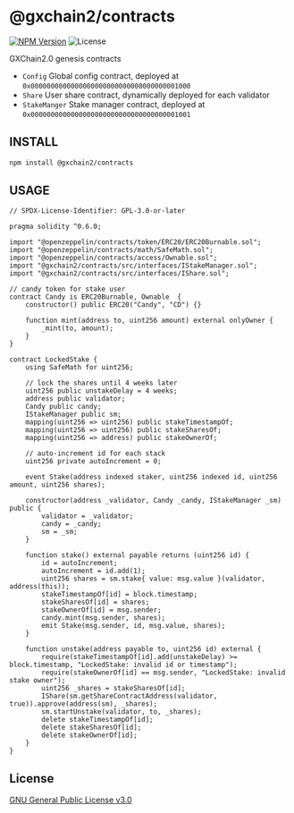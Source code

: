 # @gxchain2/contracts

[![NPM Version](https://img.shields.io/npm/v/@gxchain2/contracts)](https://www.npmjs.org/package/@gxchain2/contracts)
![License](https://img.shields.io/npm/l/@gxchain2/contracts)

GXChain2.0 genesis contracts

- `Config` Global config contract, deployed at `0x0000000000000000000000000000000000001000`
- `Share` User share contract, dynamically deployed for each validator
- `StakeManger` Stake manager contract, deployed at `0x0000000000000000000000000000000000001001`

## INSTALL

```sh
npm install @gxchain2/contracts
```

## USAGE

```solidity
// SPDX-License-Identifier: GPL-3.0-or-later

pragma solidity ^0.6.0;

import "@openzeppelin/contracts/token/ERC20/ERC20Burnable.sol";
import "@openzeppelin/contracts/math/SafeMath.sol";
import "@openzeppelin/contracts/access/Ownable.sol";
import "@gxchain2/contracts/src/interfaces/IStakeManager.sol";
import "@gxchain2/contracts/src/interfaces/IShare.sol";

// candy token for stake user
contract Candy is ERC20Burnable, Ownable  {
    constructor() public ERC20("Candy", "CD") {}

    function mint(address to, uint256 amount) external onlyOwner {
        _mint(to, amount);
    }
}

contract LockedStake {
    using SafeMath for uint256;

    // lock the shares until 4 weeks later
    uint256 public unstakeDelay = 4 weeks;
    address public validator;
    Candy public candy;
    IStakeManager public sm;
    mapping(uint256 => uint256) public stakeTimestampOf;
    mapping(uint256 => uint256) public stakeSharesOf;
    mapping(uint256 => address) public stakeOwnerOf;

    // auto-increment id for each stack
    uint256 private autoIncrement = 0;

    event Stake(address indexed staker, uint256 indexed id, uint256 amount, uint256 shares);

    constructor(address _validator, Candy _candy, IStakeManager _sm) public {
        validator = _validator;
        candy = _candy;
        sm = _sm;
    }

    function stake() external payable returns (uint256 id) {
        id = autoIncrement;
        autoIncrement = id.add(1);
        uint256 shares = sm.stake{ value: msg.value }(validator, address(this));
        stakeTimestampOf[id] = block.timestamp;
        stakeSharesOf[id] = shares;
        stakeOwnerOf[id] = msg.sender;
        candy.mint(msg.sender, shares);
        emit Stake(msg.sender, id, msg.value, shares);
    }

    function unstake(address payable to, uint256 id) external {
        require(stakeTimestampOf[id].add(unstakeDelay) >= block.timestamp, "LockedStake: invalid id or timestamp");
        require(stakeOwnerOf[id] == msg.sender, "LockedStake: invalid stake owner");
        uint256 _shares = stakeSharesOf[id];
        IShare(sm.getShareContractAddress(validator, true)).approve(address(sm), _shares);
        sm.startUnstake(validator, to, _shares);
        delete stakeTimestampOf[id];
        delete stakeSharesOf[id];
        delete stakeOwnerOf[id];
    }
}
```

## License

[GNU General Public License v3.0](https://www.gnu.org/licenses/gpl-3.0.en.html)
